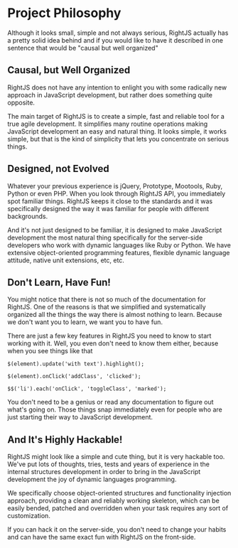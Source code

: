 # Project Philosophy

Although it looks small, simple and not always serious, RightJS actually has
a pretty solid idea behind and if you would like to have it described in one sentence
that would be "causal but well organized"


## Causal, but Well Organized

RightJS does not have any intention to enlight you with some radically new approach
in JavaScript development, but rather does something quite opposite.

The main target of RightJS is to create a simple, fast and reliable tool for a true
agile development. It simplifies many routine operations making JavaScript
development an easy and natural thing. It looks simple, it works simple, but that
is the kind of simplicity that lets you concentrate on serious things.


## Designed, not Evolved

Whatever your previous experience is jQuery, Prototype, Mootools, Ruby, Python or even PHP.
When you look through RightJS API, you immediately spot familiar things. RightJS keeps it
close to the standards and it was specifically designed the way it was familiar for
people with different backgrounds.

And it's not just designed to be familiar, it is designed to make JavaScript development
the most natural thing specifically for the server-side developers who work with dynamic
languages like Ruby or Python. We have extensive object-oriented programming features,
flexible dynamic language attitude, native unit extensions, etc, etc.


## Don't Learn, Have Fun!

You might notice that there is not so much of the documentation for RightJS. One of the reasons
is that we simplified and systematically organized all the things the way there is
almost nothing to learn. Because we don't want you to learn, we want you to have fun.

There are just a few key features in RightJS you need to know to start working with it.
Well, you even don't need to know them either, because when you see things like that

    $(element).update('with text').highlight();

    $(element).onClick('addClass', 'clicked');

    $$('li').each('onClick', 'toggleClass', 'marked');

You don't need to be a genius or read any documentation to figure out what's going on.
Those things snap immediately even for people who are just starting their way to
JavaScript development.

## And It's Highly Hackable!

RightJS might look like a simple and cute thing, but it is very hackable too. We've
put lots of thoughts, tries, tests and years of experience in the internal structures
development in order to bring in the JavaScript development the joy of dynamic
languages programming.

We specifically choose object-oriented structures and functionality injection approach,
providing a clean and reliably working skeleton, which can be easily bended, patched
and overridden when your task requires any sort of customization.

If you can hack it on the server-side, you don't need to change your habits and can
have the same exact fun with RightJS on the front-side.
